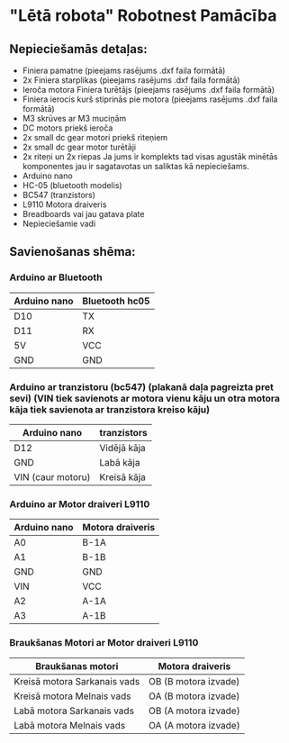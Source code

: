 # "Lētā robota" Robotnest Pamācība
## Nepieciešamās detaļas:
- Finiera pamatne (pieejams rasējums .dxf faila formātā)
- 2x Finiera starplikas (pieejams rasējums .dxf faila formātā)
- Ieroča motora Finiera turētājs (pieejams rasējums .dxf faila formātā)
- Finiera ierocis kurš stiprinās pie motora (pieejams rasējums .dxf faila formātā)
- M3 skrūves ar M3 muciņām
- DC motors priekš ieroča
- 2x small dc gear motori priekš riteņiem
- 2x small dc gear motor turētāji
- 2x riteņi un 2x riepas
Ja jums ir komplekts tad visas agustāk minētās komponentes jau ir sagatavotas un saliktas kā nepieciešams.
- Arduino nano
- HC-05 (bluetooth modelis)
- BC547 (tranzistors)
- L9110 Motora draiveris
- Breadboards vai jau gatava plate
- Nepieciešamie vadi


## Savienošanas shēma:
### Arduino ar Bluetooth
|Arduino nano|Bluetooth hc05|
|---|---|
|D10|TX|
|D11|RX|
|5V|VCC|
|GND|GND|

### Arduino ar tranzistoru (bc547) (plakanā daļa pagreizta pret sevi) (VIN tiek savienots ar motora vienu kāju un otra motora kāja tiek savienota ar tranzistora kreiso kāju)
|Arduino nano|tranzistors|
|---|---|
|D12|Vidējā kāja|
|GND|Labā kāja|
|VIN (caur motoru)|Kreisā kāja|

### Arduino ar Motor draiveri L9110
|Arduino nano|Motora draiveris|
|---|---|
|A0|B-1A|
|A1|B-1B|
|GND|GND|
|VIN|VCC|
|A2|A-1A|
|A3|A-1B|

### Braukšanas Motori ar Motor draiveri L9110
|Braukšanas motori|Motora draiveris|
|---|---|
|Kreisā motora Sarkanais vads|OB (B motora izvade)|
|Kreisā motora Melnais vads|OA (B motora izvade)|
|Labā motora Sarkanais vads|OB (A motora izvade)|
|Labā motora Melnais vads|OA (A motora izvade)|
